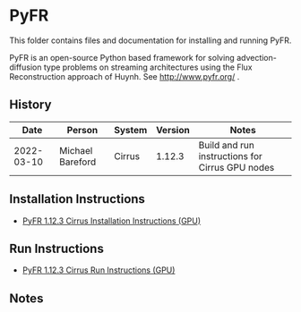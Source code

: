 PyFR
====

This folder contains files and documentation for installing and running PyFR.

PyFR is an open-source Python based framework for solving advection-diffusion type problems on streaming architectures
using the Flux Reconstruction approach of Huynh. See http://www.pyfr.org/ . 

History
-------

Date | Person | System | Version | Notes
---- | -------|--------|---------|------
2022-03-10 | Michael Bareford | Cirrus | 1.12.3 | Build and run instructions for Cirrus GPU nodes

Installation Instructions
-------------------------

* [PyFR 1.12.3 Cirrus Installation Instructions (GPU)](build_pyfr_1.12.3_cirrus_gpu.md)

Run Instructions
----------------

* [PyFR 1.12.3 Cirrus Run Instructions (GPU)](run_pyfr_1.12.3_cirrus_gpu.md)

Notes
-----


